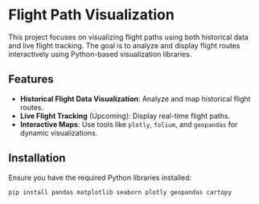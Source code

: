 # Flight Path Visualization  

This project focuses on visualizing flight paths using both historical data and live flight tracking. The goal is to analyze and display flight routes interactively using Python-based visualization libraries.

## Features  
- **Historical Flight Data Visualization**: Analyze and map historical flight routes.  
- **Live Flight Tracking** (Upcoming): Display real-time flight paths.  
- **Interactive Maps**: Use tools like `plotly`, `folium`, and `geopandas` for dynamic visualizations.  

## Installation  
Ensure you have the required Python libraries installed:  
```bash
pip install pandas matplotlib seaborn plotly geopandas cartopy
